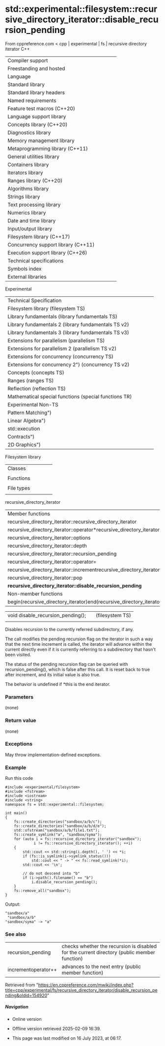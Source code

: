 # std::experimental::filesystem::recursive_directory_iterator::disable_recursion_pending

From cppreference.com
< cpp‎ | experimental‎ | fs‎ | recursive directory iterator
C++

|  |  |  |  |  |
| --- | --- | --- | --- | --- |
| Compiler support | | | | |
| Freestanding and hosted | | | | |
| Language | | | | |
| Standard library | | | | |
| Standard library headers | | | | |
| Named requirements | | | | |
| Feature test macros (C++20) | | | | |
| Language support library | | | | |
| Concepts library (C++20) | | | | |
| Diagnostics library | | | | |
| Memory management library | | | | |
| Metaprogramming library (C++11) | | | | |
| General utilities library | | | | |
| Containers library | | | | |
| Iterators library | | | | |
| Ranges library (C++20) | | | | |
| Algorithms library | | | | |
| Strings library | | | | |
| Text processing library | | | | |
| Numerics library | | | | |
| Date and time library | | | | |
| Input/output library | | | | |
| Filesystem library (C++17) | | | | |
| Concurrency support library (C++11) | | | | |
| Execution support library (C++26) | | | | |
| Technical specifications | | | | |
| Symbols index | | | | |
| External libraries | | | | |

Experimental

|  |  |  |  |  |
| --- | --- | --- | --- | --- |
| Technical Specification | | | | |
| Filesystem library (filesystem TS) | | | | |
| Library fundamentals (library fundamentals TS) | | | | |
| Library fundamentals 2 (library fundamentals TS v2) | | | | |
| Library fundamentals 3 (library fundamentals TS v3) | | | | |
| Extensions for parallelism (parallelism TS) | | | | |
| Extensions for parallelism 2 (parallelism TS v2) | | | | |
| Extensions for concurrency (concurrency TS) | | | | |
| Extensions for concurrency 2") (concurrency TS v2) | | | | |
| Concepts (concepts TS) | | | | |
| Ranges (ranges TS) | | | | |
| Reflection (reflection TS) | | | | |
| Mathematical special functions (special functions TR) | | | | |
| Experimental Non-TS | | | | |
| Pattern Matching") | | | | |
| Linear Algebra") | | | | |
| std::execution | | | | |
| Contracts") | | | | |
| 2D Graphics") | | | | |

Filesystem library

|  |  |  |  |  |
| --- | --- | --- | --- | --- |
| Classes | | | | |
| |  |  |  |  |  | | --- | --- | --- | --- | --- | | filesystem::path | | | | | | filesystem::filesystem_error | | | | | | filesystem::directory_entry | | | | | | filesystem::directory_iterator | | | | | | filesystem::recursive_directory_iterator | | | | | | filesystem::file_status | | | | | | |  |  |  |  |  | | --- | --- | --- | --- | --- | | filesystem::space_info | | | | | | filesystem::file_type | | | | | | filesystem::perms | | | | | | filesystem::copy_options | | | | | | filesystem::directory_options | | | | | | filesystem::file_time_type | | | | | |
| Functions | | | | |
| |  |  |  |  |  | | --- | --- | --- | --- | --- | | filesystem::absolute filesystem::system_complete | | | | | | filesystem::canonical | | | | | | filesystem::copy | | | | | | filesystem::copy_file | | | | | | filesystem::copy_symlink | | | | | | filesystem::create_directory filesystem::create_directories | | | | | | filesystem::create_hard_link | | | | | | filesystem::create_symlink filesystem::create_directory_symlink | | | | | | filesystem::current_path | | | | | | filesystem::exists | | | | | | filesystem::equivalent | | | | | | |  |  |  |  |  | | --- | --- | --- | --- | --- | | filesystem::file_size | | | | | | filesystem::hard_link_count | | | | | | filesystem::last_write_time | | | | | | filesystem::permissions | | | | | | filesystem::read_symlink | | | | | | filesystem::remove filesystem::remove_all | | | | | | filesystem::rename | | | | | | filesystem::resize_file | | | | | | filesystem::space | | | | | | filesystem::status filesystem::symlink_status | | | | | | filesystem::temp_directory_path | | | | | |
| File types | | | | |
| |  |  |  |  |  | | --- | --- | --- | --- | --- | | filesystem::is_block_file | | | | | | filesystem::is_character_file | | | | | | filesystem::is_directory | | | | | | filesystem::is_empty | | | | | | filesystem::status_known | | | | | | |  |  |  |  |  | | --- | --- | --- | --- | --- | | filesystem::is_fifo | | | | | | filesystem::is_other | | | | | | filesystem::is_regular_file | | | | | | filesystem::is_socket | | | | | | filesystem::is_symlink | | | | | |

recursive_directory_iterator

|  |  |  |  |  |
| --- | --- | --- | --- | --- |
| Member functions | | | | |
| recursive_directory_iterator::recursive_directory_iterator | | | | |
| recursive_directory_iterator::operator\*recursive_directory_iterator::operator-> | | | | |
| recursive_directory_iterator::options | | | | |
| recursive_directory_iterator::depth | | | | |
| recursive_directory_iterator::recursion_pending | | | | |
| recursive_directory_iterator::operator= | | | | |
| recursive_directory_iterator::incrementrecursive_directory_iterator::operator++ | | | | |
| recursive_directory_iterator::pop | | | | |
| ****recursive_directory_iterator::disable_recursion_pending**** | | | | |
| Non-member functions | | | | |
| begin(recursive_directory_iterator)end(recursive_directory_iterator) | | | | |

|  |  |  |
| --- | --- | --- |
| void disable_recursion_pending(); |  | (filesystem TS) |
|  |  |  |

Disables recursion to the currently referred subdirectory, if any.

The call modifies the pending recursion flag on the iterator in such a way that the next time increment is called, the iterator will advance within the current directly even if it is currently referring to a subdirectory that hasn't been visited.

The status of the pending recursion flag can be queried with recursion_pending(), which is false after this call. It is reset back to true after increment, and its initial value is also true.

The behavior is undefined if \*this is the end iterator.

### Parameters

(none)

### Return value

(none)

### Exceptions

May throw implementation-defined exceptions.

### Example

Run this code

```
#include <experimental/filesystem>
#include <fstream>
#include <iostream>
#include <string>
namespace fs = std::experimental::filesystem;
 
int main()
{
    fs::create_directories("sandbox/a/b/c");
    fs::create_directories("sandbox/a/b/d/e");
    std::ofstream("sandbox/a/b/file1.txt");
    fs::create_symlink("a", "sandbox/syma");
    for (auto i = fs::recursive_directory_iterator("sandbox");
             i != fs::recursive_directory_iterator(); ++i)
    {
        std::cout << std::string(i.depth(), ' ') << *i;
        if (fs::is_symlink(i->symlink_status()))
            std::cout << " -> " << fs::read_symlink(*i);
        std::cout << '\n';
 
        // do not descend into "b"
        if (i->path().filename() == "b")
            i.disable_recursion_pending();
    }
    fs::remove_all("sandbox");
}

```

Output:

```
"sandbox/a"
 "sandbox/a/b"
"sandbox/syma" -> "a"

```

### See also

|  |  |
| --- | --- |
| recursion_pending | checks whether the recursion is disabled for the current directory   (public member function) |
| incrementoperator++ | advances to the next entry   (public member function) |

Retrieved from "<https://en.cppreference.com/mwiki/index.php?title=cpp/experimental/fs/recursive_directory_iterator/disable_recursion_pending&oldid=154920>"

##### Navigation

- Online version
- Offline version retrieved 2025-02-09 16:39.

- This page was last modified on 16 July 2023, at 06:17.
